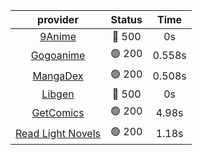 | **provider** | **Status** | **Time** |
|:--------:|:------:|:----:|
| [9Anime](https://9anime.to) | 🔴 500 | 0s |
| [Gogoanime](https://gogoanime.gg) | 🟢 200 | 0.558s |
| [MangaDex](https://mangadex.org) | 🟢 200 | 0.508s |
| [Libgen](http://libgen) | 🔴 500 | 0s |
| [GetComics](https://getcomics.info/) | 🟢 200 | 4.98s |
| [Read Light Novels](https://readlightnovels.net) | 🟢 200 | 1.18s |
